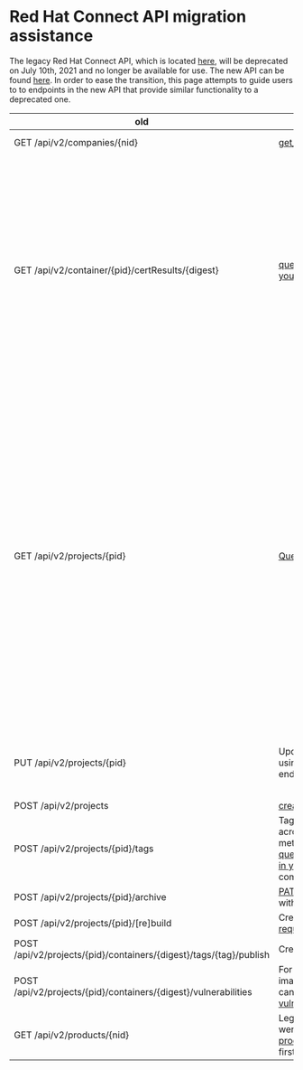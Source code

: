 # Red Hat Connect API migration assistance

The legacy Red Hat Connect API, which is located [here](https://connect.redhat.com/api-docs), will be deprecated on July 10th, 2021 and no longer be available for use.   The new API can be found [here](https://catalog.redhat.com/api/containers/v1/ui/).  In order to ease the transition, this page attempts to guide users to to endpoints in the new API that provide similar functionality to a deprecated one.

| old | new | Notes |
| -- | -- | -- |
| GET /api/v2/companies/{nid} | [get_vendor_by_org_id](https://catalog.redhat.com/api/containers/v1/ui/#/Vendors/pyxis.vendors.get_vendor_by_org_id) | nid / cnid is obsolete |
|  GET /api/v2/container/{pid}/certResults/{digest} | [query all images in your project](https://catalog.redhat.com/api/containers/v1/ui/#/Certification%20projects/pyxis.images.get_images_by_project_id)   | Scan status and certification results can be discovered by querying for your container images. For example, you may query all images in your project. Note that not all results in the certification assessment data will be applicable for a given image.
|GET /api/v2/projects/{pid} | [Query project by PID](https://catalog.redhat.com/api/containers/v1/ui/#/Certification%20projects/pyxis.projects.get_certification_project_by_pid) | Query by PID is provided as a convenience but the new API uses the _id property of projects as the primary identifier.  _id is also what you will find in the links section of the new API.  It is recommended you transition away from using PID in order to have the best experience with the new API.  Note: project _id is also visible in the url when viewing the project in the browser.
|PUT /api/v2/projects/{pid} | Update your projects using [PATCH](https://catalog.redhat.com/api/containers/v1/ui/#/Certification%20projects/pyxis.projects.patch_certification_project) or [PUT](https://catalog.redhat.com/api/containers/v1/ui/#/Certification%20projects/pyxis.projects.update_certification_project) endpoints. |  Requires using the new project identifier (_id) rather than PID.
| POST /api/v2/projects | [create project](https://catalog.redhat.com/api/containers/v1/ui/#/Certification%20projects/pyxis.projects.create_certification_project) |
| POST /api/v2/projects/{pid}/tags| Tags are distributed across image metadata. You may [query for all images in your project](https://catalog.redhat.com/api/containers/v1/ui/#/Certification%20projects/pyxis.images.get_images_by_project_id) to compile the list.
| POST /api/v2/projects/{pid}/archive | [PATCH](https://catalog.redhat.com/api/containers/v1/ui/#/Certification%20projects/pyxis.projects.patch_certification_project) your project with archived = true.
| POST /api/v2/projects/{pid}/[re]build | Create a [build request](https://catalog.redhat.com/api/containers/v1/ui/#/Certification%20projects/pyxis.cert_project_build_request.create_certification_build_request)
| POST /api/v2/projects/{pid}/containers/{digest}/tags/{tag}/publish | Create a [tag request](https://catalog.redhat.com/api/containers/v1/ui/#/Certification%20projects/pyxis.cert_project_tag_request.create_certification_tag_request)
|POST /api/v2/projects/{pid}/containers/{digest}/vulnerabilities | For a given container image record you can [query for its vulnerabilities.](https://catalog.redhat.com/api/containers/v1/ui/#/Images/pyxis.vulnerabilities.get_vulnerabilities_by_image_id)
|GET /api/v2/products/{nid} | Legacy products were replaced by [product listings](https://catalog.redhat.com/api/containers/v1/ui/#/Product%20listings) in the first half of 2020.




